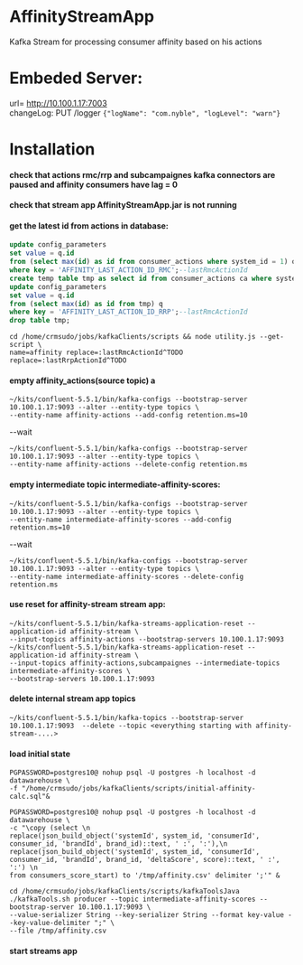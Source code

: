 # AffinityStreamApp
Kafka Stream for processing consumer affinity based on his actions

# Embeded Server:
url= http://10.100.1.17:7003  
changeLog: PUT /logger `{"logName": "com.nyble", "logLevel": "warn"}`

# Installation
#### check that actions rmc/rrp and subcampaignes kafka connectors are paused and affinity consumers have lag = 0

#### check that stream app AffinityStreamApp.jar is not running

#### get the latest id from actions in database:
```sql
update config_parameters  
set value = q.id  
from (select max(id) as id from consumer_actions where system_id = 1) q  
where key = 'AFFINITY_LAST_ACTION_ID_RMC';--lastRmcActionId
create temp table tmp as select id from consumer_actions ca where system_id = 2;
update config_parameters  
set value = q.id  
from (select max(id) as id from tmp) q  
where key = 'AFFINITY_LAST_ACTION_ID_RRP';--lastRmcActionId  
drop table tmp;
```
```shell script
cd /home/crmsudo/jobs/kafkaClients/scripts && node utility.js --get-script \
name=affinity replace=:lastRmcActionId^TODO replace=:lastRrpActionId^TODO
```

#### empty affinity_actions(source topic) a
```shell script
~/kits/confluent-5.5.1/bin/kafka-configs --bootstrap-server 10.100.1.17:9093 --alter --entity-type topics \
--entity-name affinity-actions --add-config retention.ms=10
```
--wait  
```shell script
~/kits/confluent-5.5.1/bin/kafka-configs --bootstrap-server 10.100.1.17:9093 --alter --entity-type topics \
--entity-name affinity-actions --delete-config retention.ms
```


#### empty intermediate topic intermediate-affinity-scores:
```shell script
~/kits/confluent-5.5.1/bin/kafka-configs --bootstrap-server 10.100.1.17:9093 --alter --entity-type topics \
--entity-name intermediate-affinity-scores --add-config retention.ms=10
```
--wait  
```shell script
~/kits/confluent-5.5.1/bin/kafka-configs --bootstrap-server 10.100.1.17:9093 --alter --entity-type topics \
--entity-name intermediate-affinity-scores --delete-config retention.ms
```

#### use reset for affinity-stream stream app:
```shell script
~/kits/confluent-5.5.1/bin/kafka-streams-application-reset --application-id affinity-stream \
--input-topics affinity-actions --bootstrap-servers 10.100.1.17:9093
~/kits/confluent-5.5.1/bin/kafka-streams-application-reset --application-id affinity-stream \
--input-topics affinity-actions,subcampaignes --intermediate-topics intermediate-affinity-scores \
--bootstrap-servers 10.100.1.17:9093
```

#### delete internal stream app topics
`~/kits/confluent-5.5.1/bin/kafka-topics --bootstrap-server 10.100.1.17:9093  --delete --topic <everything starting with affinity-stream-....>`

#### load initial state
```shell script
PGPASSWORD=postgres10@ nohup psql -U postgres -h localhost -d datawarehouse \
-f "/home/crmsudo/jobs/kafkaClients/scripts/initial-affinity-calc.sql"&
```
```shell script
PGPASSWORD=postgres10@ nohup psql -U postgres -h localhost -d datawarehouse \
-c "\copy (select \n
replace(json_build_object('systemId', system_id, 'consumerId', consumer_id, 'brandId', brand_id)::text, ' :', ':'),\n
replace(json_build_object('systemId', system_id, 'consumerId', consumer_id, 'brandId', brand_id, 'deltaScore', score)::text, ' :', ':') \n
from consumers_score_start) to '/tmp/affinity.csv' delimiter ';'" &
```  
```shell script
cd /home/crmsudo/jobs/kafkaClients/scripts/kafkaToolsJava
./kafkaTools.sh producer --topic intermediate-affinity-scores --bootstrap-server 10.100.1.17:9093 \
--value-serializer String --key-serializer String --format key-value --key-value-delimiter ";" \
--file /tmp/affinity.csv
```

#### start streams app